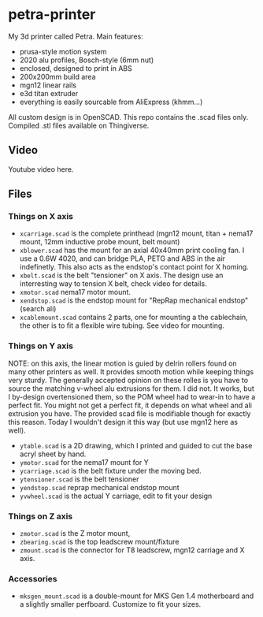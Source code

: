 # petra-printer

My 3d printer called Petra. Main features:

 * prusa-style motion system
 * 2020 alu profiles, Bosch-style (6mm nut)
 * enclosed, designed to print in ABS
 * 200x200mm build area
 * mgn12 linear rails
 * e3d titan extruder
 * everything is easily sourcable from AliExpress (khmm...)

All custom design is in OpenSCAD. This repo contains the .scad files only. Compiled .stl files available on Thingiverse.

## Video

Youtube video here.

## Files

### Things on X axis

 * `xcarriage.scad` is the complete printhead (mgn12 mount, titan + nema17 mount, 12mm inductive probe mount, belt mount)
 * `xblower.scad` has the mount for an axial 40x40mm print cooling fan. I use a 0.6W 4020, and can bridge PLA, PETG and ABS in the air indefinetly. This also acts as the endstop's contact point for X homing.
 * `xbelt.scad` is the belt "tensioner" on X axis. The design use an interresting way to tension X belt, check video for details.
 * `xmotor.scad` nema17 motor mount.
 * `xendstop.scad` is the endstop mount for "RepRap mechanical endstop" (search ali)
 * `xcablemount.scad` contains 2 parts, one for mounting a the cablechain, the other is to fit a flexible wire tubing. See video for mounting.

### Things on Y axis

NOTE: on this axis, the linear motion is guied by delrin rollers found on many other printers as well. It provides smooth motion while keeping things very sturdy. The generally accepted opinion on these rolles is you have to source the matching v-wheel alu extrusions for them. I did not. It works, but I by-design overtensioned them, so the POM wheel had to wear-in to have a perfect fit. You might not get a perfect fit, it depends on what wheel and ali extrusion you have. The provided scad file is modifiable though for exactly this reason. Today I wouldn't design it this way (but use mgn12 here as well).

 * `ytable.scad` is a 2D drawing, which I printed and guided to cut the base acryl sheet by hand.
 * `ymotor.scad` for the nema17 mount for Y
 * `ycarriage.scad` is the belt fixture under the moving bed.
 * `ytensioner.scad` is the belt tensioner
 * `yendstop.scad` reprap mechanical endstop mount
 * `yvwheel.scad` is the actual Y carriage, edit to fit your design

 ### Things on Z axis

  * `zmotor.scad` is the Z motor mount,
  * `zbearing.scad` is the top leadscrew mount/fixture
  * `zmount.scad` is the connector for T8 leadscrew, mgn12 carriage and X axis.

 ### Accessories

  * `mksgen_mount.scad` is a double-mount for MKS Gen 1.4 motherboard and a slightly smaller perfboard. Customize to fit your sizes.
